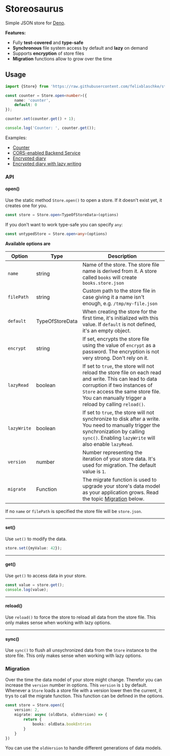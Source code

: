 # Storeosaurus

Simple JSON store for [Deno](https://deno.land).

**Features:**

- Fully **test-covered** and **type-safe**
- **Synchronous** file system access by default and **lazy** on demand
- Supports **encryption** of store files
- **Migration** functions allow to grow over the time


## Usage

```ts
import {Store} from 'https://raw.githubusercontent.com/felixblaschke/storeosaurus/2.0.0/mod.ts';

const counter = Store.open<number>({
    name: 'counter',
    default: 0
});

counter.set(counter.get() + 1);

console.log('Counter: ', counter.get());
```

Examples:

- [Counter](examples/counter.ts)
- [CORS-enabled Backend Service](examples/backend.ts)
- [Encrypted diary](examples/encryption.ts)
- [Encrypted diary with lazy writing](examples/lazy.ts)

### API

#### open()

Use the static method `Store.open()` to open a store. If it doesn't exist yet, it creates one for you.

```ts
const store = Store.open<TypeOfStoreData>(options)
```

If you don't want to work type-safe you can specify `any`:

```ts
const untypedStore = Store.open<any>(options)
```

**Available options are**

| Option | Type | Description |
| - | - | - |
| `name` | string | Name of the store. The store file name is derived from it. A store called `books` will create `books.store.json` |
| `filePath` | string | Custom path to the store file in case giving it a name isn't enough, e.g. `/tmp/my-file.json` |
| `default` | TypeOfStoreData | When creating the store for the first time, it's initialized with this value. If `default` is not defined, it's an empty object.
| `encrypt` | string | If set, encrypts the store file using the value of `encrypt` as a password. The encryption is not very strong. Don't rely on it. |
| `lazyRead` | boolean | If set to `true`, the store will not reload the store file on each read and write. This can lead to data corruption if two instances of `Store` access the same store file. You can manually trigger a reload by calling `reload()`. |
| `lazyWrite` | boolean | If set to `true`, the store will not synchronize to disk after a write. You need to manually trigger the synchronization by calling `sync()`. Enabling `lazyWrite` will also enable `lazyRead`. |
| `version` | number | Number representing the iteration of your store data. It's used for migration. The default value is `1`.|
| `migrate` | Function | The migrate function is used to upgrade your store's data model as your application grows. Read the topic [Migration](#migration) below. |

If no `name` or `filePath` is specified the store file will be `store.json`.

---

#### set()

Use `set()` to modify the data.

```ts
store.set({myValue: 42});
```
---

#### get()

Use `get()` to access data in your store.

```ts
const value = store.get();
console.log(value);
```

---

#### reload()

Use `reload()` to force the store to reload all data from the store file. This only makes sense when working with lazy options.

---

#### sync()

Use `sync()` to flush all unsychronized data from the `Store` instance to the store file. This only makes sense when working with lazy options.


### Migration

Over the time the data model of your store might change. Therefor you can increase the `version` number in options. This `version` is `1` by default. Whenever a `Store` loads a store file with a version lower then the current, it trys to call the migrate function. This function can be defined in the options.

```ts
const store = Store.open({
    version: 2,
    migrate: async (oldData, oldVersion) => {
        return {
            books: oldData.bookEntries
        }
    }
})
```

You can use the `oldVersion` to handle different generations of data models.
